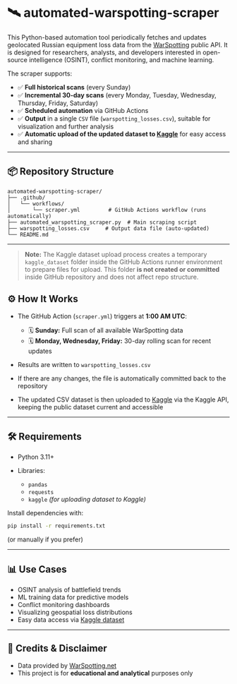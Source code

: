 # 🛰️ automated-warspotting-scraper

This Python-based automation tool periodically fetches and updates geolocated Russian equipment loss data from the [WarSpotting](https://warspotting.net) public API. It is designed for researchers, analysts, and developers interested in open-source intelligence (OSINT), conflict monitoring, and machine learning.

The scraper supports:

* ✅ **Full historical scans** (every Sunday)
* ✅ **Incremental 30-day scans** (every Monday, Tuesday, Wednesday, Thursday, Friday, Saturday)
* ✅ **Scheduled automation** via GitHub Actions
* ✅ **Output** in a single `CSV` file (`warspotting_losses.csv`), suitable for visualization and further analysis
* ✅ **Automatic upload of the updated dataset to [Kaggle](https://www.kaggle.com/datasets/zsoltlazar/automated-warspotting-equipment-losses)** for easy access and sharing

---

## 📦 Repository Structure

```
automated-warspotting-scraper/
├── .github/
│   └── workflows/
│       └── scraper.yml         # GitHub Actions workflow (runs automatically)
├── automated_warspotting_scraper.py  # Main scraping script
├── warspotting_losses.csv     # Output data file (auto-updated)
└── README.md
```

---

> **Note:** The Kaggle dataset upload process creates a temporary `kaggle_dataset` folder inside the GitHub Actions runner environment to prepare files for upload. This folder **is not created or committed** inside GitHub repository and does not affect repo structure.

## ⚙️ How It Works

* The GitHub Action (`scraper.yml`) triggers at **1:00 AM UTC**:

  * 🗓️ **Sunday:** Full scan of all available WarSpotting data
  * 🗓️ **Monday, Wednesday, Friday:** 30-day rolling scan for recent updates

* Results are written to `warspotting_losses.csv`

* If there are any changes, the file is automatically committed back to the repository

* The updated CSV dataset is then uploaded to [Kaggle](https://www.kaggle.com/datasets/zsoltlazar/automated-warspotting-equipment-losses) via the Kaggle API, keeping the public dataset current and accessible

---

## 🛠️ Requirements

* Python 3.11+
* Libraries:

  * `pandas`
  * `requests`
  * `kaggle`  *(for uploading dataset to Kaggle)*

Install dependencies with:

```bash
pip install -r requirements.txt
```

(or manually if you prefer)

---

## 📊 Use Cases

* OSINT analysis of battlefield trends
* ML training data for predictive models
* Conflict monitoring dashboards
* Visualizing geospatial loss distributions
* Easy data access via [Kaggle dataset](https://www.kaggle.com/datasets/zsoltlazar/automated-warspotting-equipment-losses)

---

## 🧠 Credits & Disclaimer

* Data provided by [WarSpotting.net](https://warspotting.net)
* This project is for **educational and analytical** purposes only

